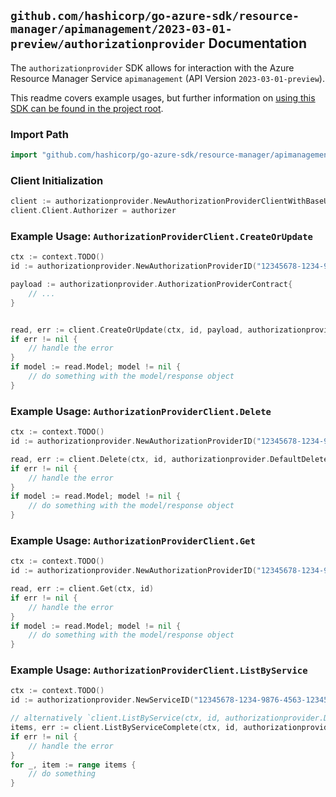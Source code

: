 
## `github.com/hashicorp/go-azure-sdk/resource-manager/apimanagement/2023-03-01-preview/authorizationprovider` Documentation

The `authorizationprovider` SDK allows for interaction with the Azure Resource Manager Service `apimanagement` (API Version `2023-03-01-preview`).

This readme covers example usages, but further information on [using this SDK can be found in the project root](https://github.com/hashicorp/go-azure-sdk/tree/main/docs).

### Import Path

```go
import "github.com/hashicorp/go-azure-sdk/resource-manager/apimanagement/2023-03-01-preview/authorizationprovider"
```


### Client Initialization

```go
client := authorizationprovider.NewAuthorizationProviderClientWithBaseURI("https://management.azure.com")
client.Client.Authorizer = authorizer
```


### Example Usage: `AuthorizationProviderClient.CreateOrUpdate`

```go
ctx := context.TODO()
id := authorizationprovider.NewAuthorizationProviderID("12345678-1234-9876-4563-123456789012", "example-resource-group", "serviceValue", "authorizationProviderIdValue")

payload := authorizationprovider.AuthorizationProviderContract{
	// ...
}


read, err := client.CreateOrUpdate(ctx, id, payload, authorizationprovider.DefaultCreateOrUpdateOperationOptions())
if err != nil {
	// handle the error
}
if model := read.Model; model != nil {
	// do something with the model/response object
}
```


### Example Usage: `AuthorizationProviderClient.Delete`

```go
ctx := context.TODO()
id := authorizationprovider.NewAuthorizationProviderID("12345678-1234-9876-4563-123456789012", "example-resource-group", "serviceValue", "authorizationProviderIdValue")

read, err := client.Delete(ctx, id, authorizationprovider.DefaultDeleteOperationOptions())
if err != nil {
	// handle the error
}
if model := read.Model; model != nil {
	// do something with the model/response object
}
```


### Example Usage: `AuthorizationProviderClient.Get`

```go
ctx := context.TODO()
id := authorizationprovider.NewAuthorizationProviderID("12345678-1234-9876-4563-123456789012", "example-resource-group", "serviceValue", "authorizationProviderIdValue")

read, err := client.Get(ctx, id)
if err != nil {
	// handle the error
}
if model := read.Model; model != nil {
	// do something with the model/response object
}
```


### Example Usage: `AuthorizationProviderClient.ListByService`

```go
ctx := context.TODO()
id := authorizationprovider.NewServiceID("12345678-1234-9876-4563-123456789012", "example-resource-group", "serviceValue")

// alternatively `client.ListByService(ctx, id, authorizationprovider.DefaultListByServiceOperationOptions())` can be used to do batched pagination
items, err := client.ListByServiceComplete(ctx, id, authorizationprovider.DefaultListByServiceOperationOptions())
if err != nil {
	// handle the error
}
for _, item := range items {
	// do something
}
```
